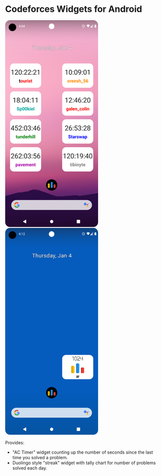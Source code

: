 # Codeforces Widgets for Android
<img src="timer_widget_usage.png" alt="A screenshot of a mobile phone screen displaying the timer widget provided by this app." width=300 />
<img src="streak_widget_usage.png" alt="A screenshot of a mobile phone screen displaying the streak widget provided by this app." width=300 />

Provides:
- "AC Timer" widget counting up the number of seconds since the last time you solved a problem.
- Duolingo style "streak" widget with tally chart for number of problems solved each day.
